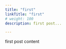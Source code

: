 ```yaml
---
title: "first"
linkTitle: "first"
# weight: 100
description: first post...

---
```


first post content